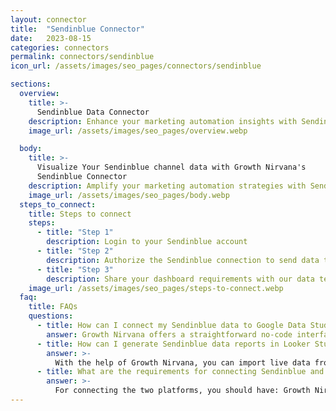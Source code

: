 ```yaml
---
layout: connector
title:  "Sendinblue Connector"
date:   2023-08-15
categories: connectors
permalink: connectors/sendinblue
icon_url: /assets/images/seo_pages/connectors/sendinblue

sections:
  overview:
    title: >-
      Sendinblue Data Connector
    description: Enhance your marketing automation insights with Sendinblue integration. Seamlessly merge marketing automation data from Sendinblue with Looker Studio's analytical capabilities, unlocking insights that shape marketing campaigns, audience engagement, and operational excellence.
    image_url: /assets/images/seo_pages/overview.webp

  body:
    title: >-
      Visualize Your Sendinblue channel data with Growth Nirvana's
      Sendinblue Connector
    description: Amplify your marketing automation strategies with Sendinblue insights integrated into Looker Studio.
    image_url: /assets/images/seo_pages/body.webp
  steps_to_connect:
    title: Steps to connect
    steps:
      - title: "Step 1"
        description: Login to your Sendinblue account
      - title: "Step 2"
        description: Authorize the Sendinblue connection to send data to Growth Nirvana
      - title: "Step 3"
        description: Share your dashboard requirements with our data team. We will build the report for you.
    image_url: /assets/images/seo_pages/steps-to-connect.webp
  faq:
    title: FAQs
    questions:
      - title: How can I connect my Sendinblue data to Google Data Studio/Looker Studio?
        answer: Growth Nirvana offers a straightforward no-code interface to connect to Sendinblue data sources.
      - title: How can I generate Sendinblue data reports in Looker Studio?
        answer: >-
          With the help of Growth Nirvana, you can import live data from Sendinblue into Looker Studio. These data can be viewed in charts, tables, and dashboards to generate branded reports that can be shared instantly.
      - title: What are the requirements for connecting Sendinblue and Looker Studio?
        answer: >-
          For connecting the two platforms, you should have: Growth Nirvana Account and Sendinblue Ads Account
---
```

